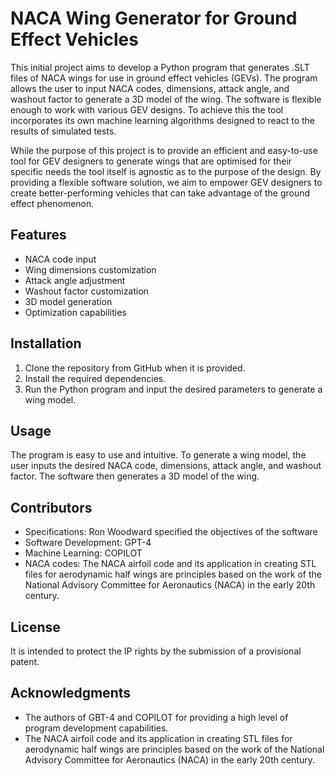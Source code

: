 # NACA Wing Generator for Ground Effect Vehicles

This initial project aims to develop a Python program that generates .SLT files of NACA wings for use in ground effect vehicles (GEVs). The program allows the user to input NACA codes, dimensions, attack angle, and washout factor to generate a 3D model of the wing. The software is flexible enough to work with various GEV designs.  To achieve this the tool incorporates its own machine learning algorithms designed to react to the results of simulated tests.

While the purpose of this project is to provide an efficient and easy-to-use tool for GEV designers to generate wings that are optimised for their specific needs the tool itself is agnostic as to the purpose of the design. By providing a flexible software solution, we aim to empower GEV designers to create better-performing vehicles that can take advantage of the ground effect phenomenon.

## Features

- NACA code input
- Wing dimensions customization
- Attack angle adjustment
- Washout factor customization
- 3D model generation
- Optimization capabilities

## Installation

1. Clone the repository from GitHub when it is provided.
2. Install the required dependencies.
3. Run the Python program and input the desired parameters to generate a wing model.

## Usage

The program is easy to use and intuitive. To generate a wing model, the user inputs the desired NACA code, dimensions, attack angle, and washout factor. The software then generates a 3D model of the wing.

## Contributors

- Specifications: Ron Woodward specified the objectives of the software
- Software Development: GPT-4
- Machine Learning: COPILOT
- NACA codes: The NACA airfoil code and its application in creating STL files for aerodynamic half wings are principles based on the work of the National Advisory Committee for Aeronautics (NACA) in the early 20th century.

## License

It is intended to protect the IP rights by the submission of a provisional patent.

## Acknowledgments

- The authors of GBT-4 and COPILOT for providing a high level of program development capabilities.
- The NACA airfoil code and its application in creating STL files for aerodynamic half wings are principles based on the work of the National Advisory Committee for Aeronautics (NACA) in the early 20th century.
